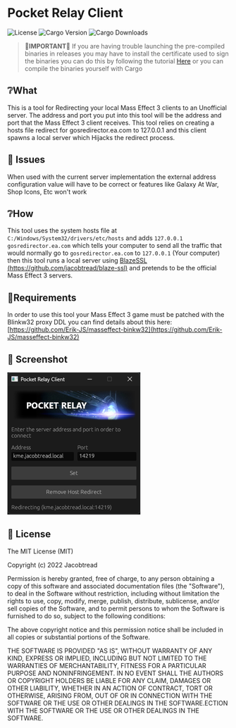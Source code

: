 # Pocket Relay Client

![License](https://img.shields.io/github/license/PocketRelay/Client?style=for-the-badge)
![Cargo Version](https://img.shields.io/crates/v/pocket-relay-client?style=for-the-badge)
![Cargo Downloads](https://img.shields.io/crates/d/pocket-relay-client?style=for-the-badge)

> 📌**IMPORTANT**📌 If you are having trouble launching the pre-compiled binaries in releases you 
> may have to install the certificate used to sign the binaries you can do this by following the
> tutorial [Here](signing/SIGNING.md) or you can compile the binaries yourself with Cargo

## ❔What

This is a tool for Redirecting your local Mass Effect 3 clients to an Unofficial server. The
address and port you put into this tool will be the address and port that the Mass Effect 3
client receives. This tool relies on creating a hosts file redirect for gosredirector.ea.com
to 127.0.0.1 and this client spawns a local server which Hijacks the redirect process.

## 📌 Issues

When used with the current server implementation the external address configuration value 
will have to be correct or features like Galaxy At War, Shop Icons, Etc won't work

## ❔How

This tool uses the system hosts file at `C:/Windows/System32/drivers/etc/hosts` and adds
`127.0.0.1 gosredirector.ea.com` which tells your computer to send all the traffic that
would normally go to `gosredirector.ea.com` to `127.0.0.1` (Your computer) then this tool
runs a local server using [BlazeSSL (https://github.com/jacobtread/blaze-ssl)](https://github.com/jacobtread/blaze-ssl)
and pretends to be the official Mass Effect 3 servers.

## 🔌Requirements

In order to use this tool your Mass Effect 3 game must be patched with the Blinkw32 proxy DDL
you can find details about this
here: [https://github.com/Erik-JS/masseffect-binkw32](https://github.com/Erik-JS/masseffect-binkw32)

## 📸 Screenshot

![Screenshot](assets/screenshot.png)

## 🧾 License

The MIT License (MIT)

Copyright (c) 2022 Jacobtread

Permission is hereby granted, free of charge, to any person obtaining a copy
of this software and associated documentation files (the "Software"), to deal
in the Software without restriction, including without limitation the rights
to use, copy, modify, merge, publish, distribute, sublicense, and/or sell
copies of the Software, and to permit persons to whom the Software is
furnished to do so, subject to the following conditions:

The above copyright notice and this permission notice shall be included in all
copies or substantial portions of the Software.

THE SOFTWARE IS PROVIDED "AS IS", WITHOUT WARRANTY OF ANY KIND, EXPRESS OR
IMPLIED, INCLUDING BUT NOT LIMITED TO THE WARRANTIES OF MERCHANTABILITY,
FITNESS FOR A PARTICULAR PURPOSE AND NONINFRINGEMENT. IN NO EVENT SHALL THE
AUTHORS OR COPYRIGHT HOLDERS BE LIABLE FOR ANY CLAIM, DAMAGES OR OTHER
LIABILITY, WHETHER IN AN ACTION OF CONTRACT, TORT OR OTHERWISE, ARISING FROM,
OUT OF OR IN CONNECTION WITH THE SOFTWARE OR THE USE OR OTHER DEALINGS IN THE
SOFTWARE.ECTION WITH THE SOFTWARE OR THE USE OR OTHER DEALINGS IN THE SOFTWARE.